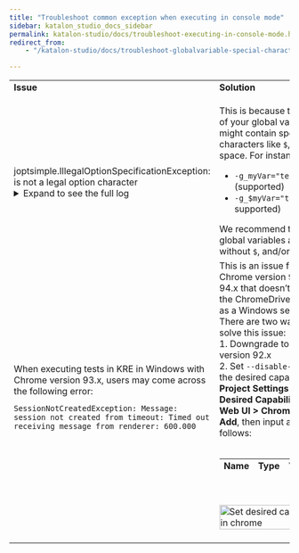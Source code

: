 ```yaml
---
title: "Troubleshoot common exception when executing in console mode"
sidebar: katalon_studio_docs_sidebar
permalink: katalon-studio/docs/troubleshoot-executing-in-console-mode.html
redirect_from:
    - "/katalon-studio/docs/troubleshoot-globalvariable-special-character.html"

---
```


<table>
	<tbody>
		<tr>
			<td><strong>Issue</strong></td>
			<td><strong>Solution</strong></td>
		</tr>
		<tr>
			<td>
				<div><br />
					<div>joptsimple.IllegalOptionSpecificationException: is not a legal option character&nbsp;</div>
					<div><details><summary>Expand to see the full log</summary>
							<pre><code>joptsimple.IllegalOptionSpecificationException: $ is not a legal option character at joptsimple.ParserRules.ensureLegalOptionCharacter(ParserRules.java:77) at joptsimple.ParserRules.ensureLegalOption(ParserRules.java:67) at joptsimple.ParserRules.ensureLegalOptions(ParserRules.java:72) at joptsimple.OptionParser.acceptsAll(OptionParser.java:267) at joptsimple.OptionParser.acceptsAll(OptionParser.java:260) at joptsimple.OptionParser.accepts(OptionParser.java:252) at com.kms.katalon.execution.console.ConsoleMain.acceptConsoleOptionList(ConsoleMain.java:421) at com.kms.katalon.execution.console.ConsoleMain.launch(ConsoleMain.java:217) at com.kms.katalon.console.application.Application.runConsole(Application.java:71) at com.kms.katalon.core.application.Application.runConsole(Application.java:93) at com.kms.katalon.core.application.Application.start(Application.java:72) at org.eclipse.equinox.internal.app.EclipseAppHandle.run(EclipseAppHandle.java:196) at org.eclipse.core.runtime.internal.adaptor.EclipseAppLauncher.runApplication(EclipseAppLauncher.java:134) at org.eclipse.core.runtime.internal.adaptor.EclipseAppLauncher.start(EclipseAppLauncher.java:104) at org.eclipse.core.runtime.adaptor.EclipseStarter.run(EclipseStarter.java:388) at org.eclipse.core.runtime.adaptor.EclipseStarter.run(EclipseStarter.java:243) at sun.reflect.NativeMethodAccessorImpl.invoke0(Native Method) at sun.reflect.NativeMethodAccessorImpl.invoke(NativeMethodAccessorImpl.java:62) at sun.reflect.DelegatingMethodAccessorImpl.invoke(DelegatingMethodAccessorImpl.java:43) at java.lang.reflect.Method.invoke(Method.java:498) at org.eclipse.equinox.launcher.Main.invokeFramework(Main.java:673) at org.eclipse.equinox.launcher.Main.basicRun(Main.java:610) at org.eclipse.equinox.launcher.Main.run(Main.java:1519)</code></pre>
						</details></div>
				</div>
			</td>
			<td>
				<p>This is because the name of your global variables might contain special characters like <code>$</code>, or a space. For instance:&nbsp;</p>
				<ul>
					<li><code>-g_myVar="test"</code> (supported)</li>
					<li><code>-g_$myVar="test"</code> (not supported)</li>
				</ul>
				<div>
					<div>
						<div>We recommend to give global variables a name without <code>$</code>, and/or a space.</div>
					</div>
				</div>
			</td>
		</tr>
		<tr>
			<td>
				<div>
					<div>
						<div>
							<div>
								<div>When executing tests in KRE in Windows with Chrome version 93.x, users may come across the following error:</div>
							</div>
						</div>
					</div>
				</div>
				<div>
					<div>
						<div>
							<div>
								<div>
									<div>
										<pre><code>SessionNotCreatedException: Message: session not created from timeout: Timed out receiving message from renderer: 600.000</code></pre>
									</div>
								</div>
							</div>
						</div>
					</div>
				</div>
			</td>
			<td>
				<div>
					<div>
						<div>This is an issue from Chrome version 93.x and 94.x that doesn&rsquo;t allow the ChromeDriver to start as a Windows service.&nbsp;</div>
					</div>
				</div>
				<div>
					<div>
						<div>
							<div>
								<div>
									<div>There are two ways to solve this issue:</div>
									1. Downgrade to Chrome version 92.x</div>
								<div>2. Set <code>--disable-gpu</code> for the desired capability in <strong>Project Settings &gt; Desired Capabilities &gt; Web UI &gt; Chrome</strong>. Click <strong>Add</strong>, then input as follows:</div>
								<div>&nbsp;</div>
								<div>
									<table style="height: 31px;" width="172">
										<tbody>
											<tr>
												<td style="width: 50px;"><strong>Name</strong></td>
												<td style="width: 50px;"><strong>Type</strong></td>
												<td style="width: 50px;"><strong>Value</strong></td>
											</tr>
											<tr>
												<td style="width: 50px;">args</td>
												<td style="width: 50px;">List</td>
												<td style="width: 50px;">--disable-gpu</td>
											</tr>
										</tbody>
									</table>
									<p>&nbsp;</p>
								</div>
								<div><img src="https://github.com/katalon-studio/docs-images/raw/master/katalon-testcloud/troubleshoot/TC-TROUBLESHOOT-Set-desired-capability.png" alt="Set desired capabilities in chrome" width="100%" /></div>
							</div>
						</div>
					</div>
				</div>
				&nbsp;</td>
		</tr>
	</tbody>
</table>

